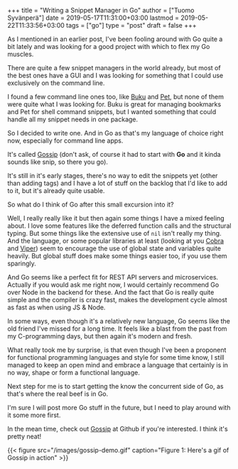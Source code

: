 +++
title = "Writing a Snippet Manager in Go"
author = ["Tuomo Syvänperä"]
date = 2019-05-17T11:31:00+03:00
lastmod = 2019-05-22T11:33:56+03:00
tags = ["go"]
type = "post"
draft = false
+++

As I mentioned in an earlier post, I've been fooling around with Go quite a bit
lately and was looking for a good project with which to flex my Go muscles.

There are quite a few snippet managers in the world already, but most of the
best ones have a GUI and I was looking for something that I could use
exclusively on the command line.

I found a few command line ones too, like [Buku](https://github.com/jarun/Buku) and [Pet](https://github.com/knqyf263/pet), but none of them were
quite what I was looking for. Buku is great for managing bookmarks and Pet for
shell command snippets, but I wanted something that could handle all my snippet
needs in one package.

So I decided to write one. And in Go as that's my language of choice right now,
especially for command line apps.

It's called [Gossip](https://github.com/syvanpera/gossip) (don't ask, of course it had to start with **Go** and it kinda
sounds like snip, so there you go).

It's still in it's early stages, there's no way to edit the snippets yet (other
than adding tags) and I have a lot of stuff on the backlog that I'd like to add
to it, but it's already quite usable.

So what do I think of Go after this small excursion into it?

Well, I really really like it but then again some things I have a mixed feeling
about. I love some features like the deferred function calls and the structural
typing. But some things like the extensive use of `nil` isn't really my thing.
And the language, or some popular libraries at least (looking at you [Cobra](https://github.com/spf13/cobra) and
[Viper](https://github.com/spf13/viper)) seem to encourage the use of global state and variables quite heavily.
But global stuff does make some things easier too, if you use them sparingly.

And Go seems like a perfect fit for REST API servers and microservices. Actually
if you would ask me right now, I would certainly recommend Go over Node in the
backend for these. And the fact that Go is really quite simple and the compiler
is crazy fast, makes the development cycle almost as fast as when using JS &
Node.

In some ways, even though it's a relatively new language, Go seems like the old
friend I've missed for a long time. It feels like a blast from the past from my
C-programming days, but then again it's modern and fresh.

What really took me by surprise, is that even though I've been a proponent for
functional programming languages and style for some time know, I still managed
to keep an open mind and embrace a language that certainly is in no way, shape
or form a functional language.

Next step for me is to start getting the know the concurrent side of Go, as
that's where the real beef is in Go.

I'm sure I will post more Go stuff in the future, but I need to play around with
it some more first.

In the mean time, check out [Gossip](https://github.com/syvanpera/gossip) at Github if you're interested. I think it's
pretty neat!

{{< figure src="/images/gossip-demo.gif" caption="Figure 1: Here's a gif of Gossip in action" >}}
